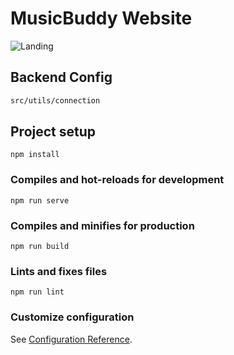 # MusicBuddy Website

![Landing](https://github.com/user-attachments/assets/193f848b-e6d3-425a-8e1c-1fb02deb5121)


## Backend Config
```sh
src/utils/connection
```



## Project setup
```
npm install
```

### Compiles and hot-reloads for development
```
npm run serve
```

### Compiles and minifies for production
```
npm run build
```

### Lints and fixes files
```
npm run lint
```

### Customize configuration
See [Configuration Reference](https://cli.vuejs.org/config/).
